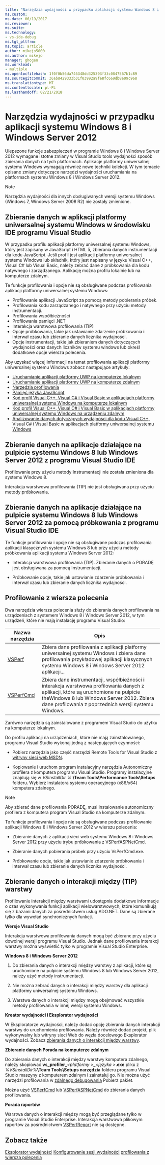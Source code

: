 ```yaml
---
title: "Narzędzia wydajności w przypadku aplikacji systemu Windows 8 i Windows Server 2012 | Dokumentacja firmy Microsoft"
ms.custom: 
ms.date: 06/19/2017
ms.reviewer: 
ms.suite: 
ms.technology:
- vs-ide-debug
ms.tgt_pltfrm: 
ms.topic: article
author: mikejo5000
ms.author: mikejo
manager: ghogen
ms.workload:
- multiple
ms.openlocfilehash: 1f0f0b56da746348dd325393f33c0847567b1c89
ms.sourcegitcommit: 36ab8429333b31f03992a9fe8fc669db8e09c968
ms.translationtype: MT
ms.contentlocale: pl-PL
ms.lasthandoff: 02/21/2018
---
```

# <a name="performance-tools-on-windows-8-and-windows-server-2012-applications"></a>Narzędzia wydajności w przypadku aplikacji systemu Windows 8 i Windows Server 2012

Ulepszone funkcje zabezpieczeń w programie Windows 8 i Windows Server 2012 wymagane istotne zmiany w Visual Studio tools wydajności sposób zbierania danych na tych platformach. Aplikacje platformy uniwersalnej systemu Windows wymagają również nowe techniki kolekcji. W tym temacie opisano zmiany dotyczące narzędzi wydajności uruchamiania na platformach systemu Windows 8 i Windows Server 2012.

> [!NOTE]
> Narzędzia wydajności dla innych obsługiwanych wersji systemu Windows (Windows 7, Windows Server 2008 R2) nie zostały zmienione.

## <a name="BKMK_Profiling_Windows_Store_apps_from_the_Visual_Studio_IDE"></a> Zbieranie danych w aplikacji platformy uniwersalnej systemu Windows w środowisku IDE programu Visual Studio

W przypadku profilu aplikacji platformy uniwersalnej systemu Windows, który jest zapisany w JavaScript i HTML 5, zbierania danych instrumentacji dla kodu JavaScript. Jeśli profil jest aplikacji platformy uniwersalnej systemu Windows lub składnik, który jest napisany w języku Visual C++, Visual C# lub Visual Basic, należy zebrać dane z próbkowania dla kodu natywnego i zarządzanego. Aplikację można profilu lokalnie lub na komputerze zdalnym.

Te funkcje profilowania i opcje nie są obsługiwane podczas profilowania aplikacji platformy uniwersalnej systemu Windows:

- Profilowanie aplikacji JavaScript za pomocą metody pobierania próbek.
- Profilowania kodu zarządzanego i natywnego przy użyciu metody instrumentacji.
- Profilowania współbieżności
- Profilowania pamięci .NET
- Interakcja warstwowa profilowania (TIP)
- Opcje próbkowania, takie jak ustawianie zdarzenie próbkowania i interwał czasu lub zbieranie danych licznika wydajności.
- Opcje instrumentacji, takie jak zbieraniem danych dotyczących wydajności oraz danych liczników systemu windows lub określ dodatkowe opcje wiersza polecenia.

Aby uzyskać więcej informacji na temat profilowania aplikacji platformy uniwersalnej systemu Windows zobacz następujące artykuły:

- [Uruchamianie aplikacji platformy UWP na komputerze lokalnym](../debugger/run-windows-store-apps-on-the-local-machine.md)
- [Uruchamianie aplikacji platformy UWP na komputerze zdalnym](../debugger/run-windows-store-apps-on-a-remote-machine.md)
- [Narzędzia profilowania](profiling-tools.md)
- [Pamięć języka JavaScript](../profiling/javascript-memory.md)
- [Kod profil Visual C++, Visual C# i Visual Basic w aplikacjach platformy uniwersalnej systemu Windows na komputerze lokalnym](http://msdn.microsoft.com/en-us/2d0c939e-0bac-48c5-b727-46f6c6113060)
- [Kod profil Visual C++, Visual C# i Visual Basic w aplikacjach platformy uniwersalnej systemu Windows na urządzeniu zdalnym](http://msdn.microsoft.com/en-us/b932a2be-11b0-40fd-b996-75c6b6a79d22)
- [Analizowanie danych dotyczących wydajności dla kodu Visual C++, Visual C# i Visual Basic w aplikacjach platformy uniwersalnej systemu Windows](http://msdn.microsoft.com/en-us/5de4a413-d924-425f-afc4-e1ecfb0fca18)

## <a name="BKMK_Profiling_apps_running_on_the_Windows_8_desktop_or_on_Windows_Server_2012_from_the_Visual_Studio_IDE"></a> Zbieranie danych na aplikacje działające na pulpicie systemu Windows 8 lub Windows Server 2012 z programu Visual Studio IDE

Profilowanie przy użyciu metody Instrumentacji nie została zmieniona dla systemu Windows 8.

Interakcja warstwowa profilowania (TIP) nie jest obsługiwana przy użyciu metody próbkowania.

## <a name="BKMK_Profiling_apps_running_on_the_Windows_8_desktop_or_on_Windows_Server_2012_by_using_sampling_from_the_Visual_Studio_IDE"></a> Zbieranie danych na aplikacje działające na pulpicie systemu Windows 8 lub Windows Server 2012 za pomocą próbkowania z programu Visual Studio IDE

Te funkcje profilowania i opcje nie są obsługiwane podczas profilowania aplikacji klasycznych systemu Windows 8 lub przy użyciu metody próbkowania aplikacji systemu Windows Server 2012:

- Interakcja warstwowa profilowania (TIP). Zbieranie danych o PORADĘ jest obsługiwana za pomocą Instrumentacji.

- Próbkowanie opcje, takie jak ustawianie zdarzenie próbkowania i interwał czasu lub zbieranie danych licznika wydajności.

## <a name="BKMK_Profiling_from_the_command_line"></a> Profilowanie z wiersza polecenia

Dwa narzędzia wiersza polecenia służy do zbierania danych profilowania na urządzeniach z systemem Windows 8 i Windows Server 2012, w tym urządzeń, które nie mają instalację programu Visual Studio:

|Nazwa narzędzia|Opis|
|---------------|-----------------|
|[VSPerf](../profiling/vsperf.md)|Zbiera dane profilowania z aplikacji platformy uniwersalnej systemu Windows i zbiera dane profilowania przykładowej aplikacji klasycznych systemu Windows 8 i Windows Server 2012 aplikacji...|
|[VSPerfCmd](../profiling/vsperfcmd.md)|Zbiera dane instrumentacji, współbieżności i interakcja warstwowa profilowania danych z aplikacji, które są uruchomione na pulpicie theWindows 8 lub Windows Server 2012. Zbiera dane profilowania z poprzednich wersji systemu Windows.|

Zarówno narzędzia są zainstalowane z programem Visual Studio do użytku na komputerze lokalnym.

Do profilu aplikacji na urządzeniach, które nie mają zainstalowanego, programu Visual Studio wykonaj jedną z następujących czynności:

- Pobierz narzędzia jako część narzędzi Remote Tools for Visual Studio z [witryny sieci web MSDN](http://go.microsoft.com/fwlink/?LinkID=219549).

- Kopiowanie i uruchom program instalacyjny narzędzia Autonomiczny profilera z komputera programu Visual Studio. Programy instalacyjne znajdują się w *VSInstallDir %* **\Team Tools\Performance Tools\Setups** folderu. Wybierz Instalatora systemu operacyjnego (x86/x64) komputera zdalnego.

> [!NOTE]
> Aby zbierać dane profilowania PORADĘ, musi instalowanie autonomiczny profilera z komputera program Visual Studio na komputerze zdalnym.

Te funkcje profilowania i opcje nie są obsługiwane podczas profilowanie aplikacji Windows 8 i Windows Server 2012 w wierszu polecenia:

- Zbieranie danych z aplikacji sieci web systemu Windows 8 i Windows Server 2012 przy użyciu trybu próbkowania z [VSPerfASPNetCmd](../profiling/vsperfaspnetcmd.md).

- Zbieranie danych pobierania próbek przy użyciu VsPerfCmd.exe.

- Próbkowanie opcje, takie jak ustawianie zdarzenie próbkowania i interwał czasu lub zbieranie danych licznika wydajności.

## <a name="BKMK_Collecting_tier_interaction__TIP__data"></a> Zbieranie danych o interakcji między (TIP) warstwy

Profilowanie interakcji między warstwami udostępnia dodatkowe informacje o czas wykonywania funkcji aplikacji wielowarstwowych, które komunikują się z bazami danych za pośrednictwem usług ADO.NET. Dane są zbierane tylko dla wywołań synchronicznych funkcji.

**Wersje Visual Studio**

Interakcja warstwowa profilowania danych mogą być zbierane przy użyciu dowolnej wersji programu Visual Studio. Jednak dane profilowania interakcji warstwy można wyświetlić tylko w programie Visual Studio Enterprise.

**Windows 8 i Windows Server 2012**

1. Do zbierania danych o interakcji między warstwy z aplikacji, które są uruchomione na pulpicie systemu Windows 8 lub Windows Server 2012, należy użyć metody instrumentacji.

2. Nie można zebrać danych o interakcji między warstwy dla aplikacji platformy uniwersalnej systemu Windows.

3. Warstwa danych o interakcji między mogą obejmować wszystkie metody profilowania w innej wersji systemu Windows.

**Kreator wydajności i Eksplorator wydajności**

W Eksploratorze wydajności, należy dodać opcję zbierania danych interakcji warstwy do uruchomienia profilowania. Należy również dodać projekt, plik wykonywalny lub witryny sieci Web do węzła docelowego Eksplorator wydajności. Zobacz [zbierania danych o interakcji między warstwy](../profiling/collecting-tier-interaction-data.md).

**Zbieranie danych Porada na komputerze zdalnym**

Do zbierania danych o interakcji między warstwy komputera zdalnego, należy skopiować **vs_profiler_***\<platformy >***_***\<języka >***.exe** pliku z *%VSInstallDir%***\Team Tools\Setups narzędzia** folderu programu Visual Studio maszyny z komputerem zdalnym i zainstaluj go. Nie można użyć narzędzi profilowania w [zdalnego debugowania](../debugger/remote-debugging.md) Pobierz pakiet.

Można użyć [VSPerfCmd](../profiling/vsperfcmd.md) lub [VSPerfASPNetCmd](../profiling/vsperfaspnetcmd.md) do zbierania danych profilowania.

**Porada raportów**

Warstwa danych o interakcji między mogą być przeglądane tylko w programie Visual Studio Enterprise. Interakcja warstwowa plikowym raportów za pośrednictwem [VSPerfReport](../profiling/vsperfreport.md) nie są dostępne.

## <a name="see-also"></a>Zobacz także

[Eksplorator wydajności](../profiling/performance-explorer.md)
[Konfigurowanie sesji wydajności](../profiling/configuring-performance-sessions.md)
[profilowania z wiersza polecenia](../profiling/using-the-profiling-tools-from-the-command-line.md)